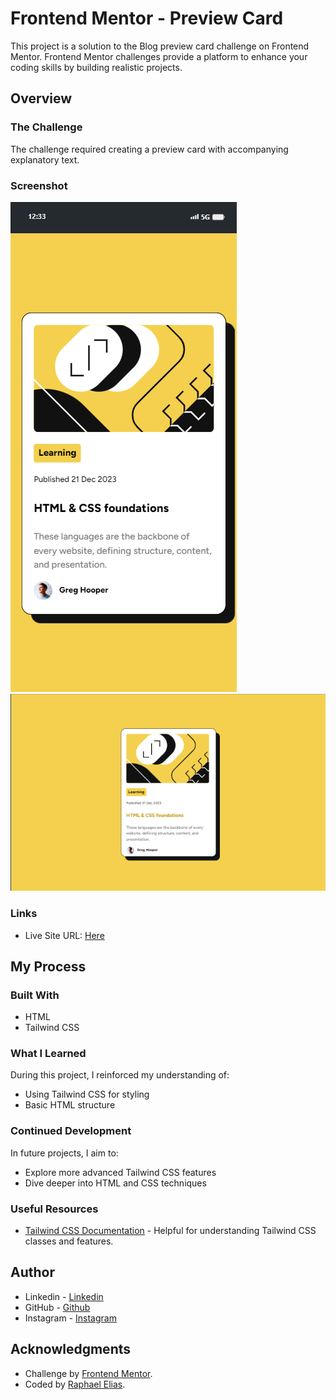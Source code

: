 # Frontend Mentor - Preview Card

This project is a solution to the Blog preview card challenge on Frontend Mentor. Frontend Mentor challenges provide a platform to enhance your coding skills by building realistic projects.

## Overview

### The Challenge

The challenge required creating a preview card with accompanying explanatory text.

### Screenshot

![Mobile Preview](src/design/mobile-preview.png)
![Desktop Preview](src/design/desktop-preview.png)

### Links

- Live Site URL: [Here](https://raphaelelias-previewcard.netlify.com)

## My Process

### Built With

- HTML
- Tailwind CSS

### What I Learned

During this project, I reinforced my understanding of:

- Using Tailwind CSS for styling
- Basic HTML structure

### Continued Development

In future projects, I aim to:

- Explore more advanced Tailwind CSS features
- Dive deeper into HTML and CSS techniques

### Useful Resources

- [Tailwind CSS Documentation](https://tailwindcss.com/docs) - Helpful for understanding Tailwind CSS classes and features.

## Author

- Linkedin - [Linkedin](https://www.linkedin.com/in/raphaeleliass)
- GitHub - [Github](https://www.github.com/raphaeleliass)
- Instagram - [Instagram](https://www.instagram.com/raphaeleliass)

## Acknowledgments

- Challenge by [Frontend Mentor](https://www.frontendmentor.io?ref=challenge).
- Coded by [Raphael Elias](https://www.github.com/raphaeleliass).
